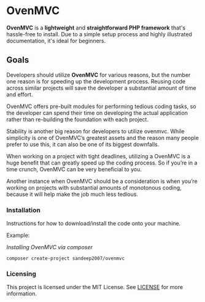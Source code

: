 ﻿# OvenMVC

__OvenMVC__ is a **lightweight** and **straightforward PHP framework** that's hassle-free to install. 
Due to a simple setup process and highly illustrated documentation, it's ideal for beginners.

## Goals

Developers should utilize **OvenMVC**  for various reasons, but the number one reason is for speeding up the development process. 
Reusing code across similar projects will save the developer a substantial amount of time and effort. 

OvenMVC offers pre-built modules for performing tedious coding tasks, so the developer can spend their time on developing
the actual application rather than re-building the foundation with each project.

Stability is another big reason for developers to utilize ovenmvc.
While simplicity is one of OvenMVC’s greatest assets and the reason many people prefer to use this, it can also be one of
its biggest downfalls. 

When working on a project with tight deadlines, utilizing a OvenMVC is a huge benefit that can greatly speed up the coding process.
So if you’re in a time crunch, OvenMVC can be very beneficial to you. 

Another instance when OvenMVC should be a consideration is when you’re working on projects with substantial amounts of monotonous coding, 
because it will help make the job much less tedious.

### Installation

Instructions for how to download/install the code onto your machine.

Example:

*Installing OvenMVC via composer*

`composer create-project sandeep2007/ovenmvc`


### Licensing

This project is licensed under the MIT License. See [LICENSE](LICENSE) for more information.

